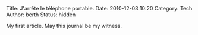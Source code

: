 Title: J'arrête le téléphone portable.
Date: 2010-12-03 10:20
Category: Tech
Author: berth
Status: hidden

My first article.
May this journal be my witness.
